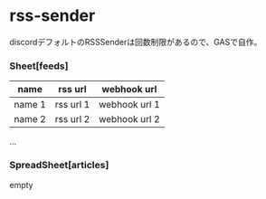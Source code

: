 # rss-sender
discordデフォルトのRSSSenderは回数制限があるので、GASで自作。
### Sheet[feeds]
  | name | rss url | webhook url |
  | ---- | ---- | ---- |
  | name 1 | rss url 1 | webhook url 1 |
  | name 2 | rss url 2 | webhook url 2 |
  ...
### SpreadSheet[articles]
empty
